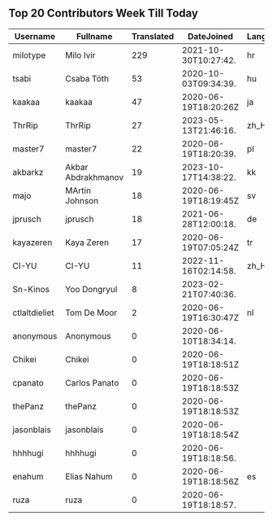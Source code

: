 ## Top 20 Contributors Week Till Today ##
|Username|Fullname|Translated|DateJoined|Language|
|--------|--------|----------|----------|-------|
|milotype|Milo Ivir|229|2021-10-30T10:27:42.|hr|
|tsabi|Csaba Tóth|53|2020-10-03T09:34:39.|hu|
|kaakaa|kaakaa|47|2020-06-19T18:20:26Z|ja|
|ThrRip|ThrRip|27|2023-05-13T21:46:16.|zh_Hans|
|master7|master7|22|2020-06-19T18:20:39.|pl|
|akbarkz|Akbar Abdrakhmanov|19|2023-10-17T14:38:22.|kk|
|majo|MArtin Johnson|18|2020-06-19T18:19:45Z|sv|
|jprusch|jprusch|18|2021-06-28T12:00:18.|de|
|kayazeren|Kaya Zeren|17|2020-06-19T07:05:24Z|tr|
|CI-YU|CI-YU|11|2022-11-16T02:14:58.|zh_Hant|
|Sn-Kinos|Yoo Dongryul|8|2023-02-21T07:40:36.||
|ctlaltdieliet|Tom De Moor|2|2020-06-19T16:30:47Z|nl|
|anonymous|Anonymous|0|2020-06-10T18:34:14.||
|Chikei|Chikei|0|2020-06-19T18:18:51Z||
|cpanato|Carlos Panato|0|2020-06-19T18:18:53Z||
|thePanz|thePanz|0|2020-06-19T18:18:53Z||
|jasonblais|jasonblais|0|2020-06-19T18:18:54Z||
|hhhhugi|hhhhugi|0|2020-06-19T18:18:56.||
|enahum|Elias  Nahum|0|2020-06-19T18:18:56Z|es|
|ruza|ruza|0|2020-06-19T18:18:57.||
